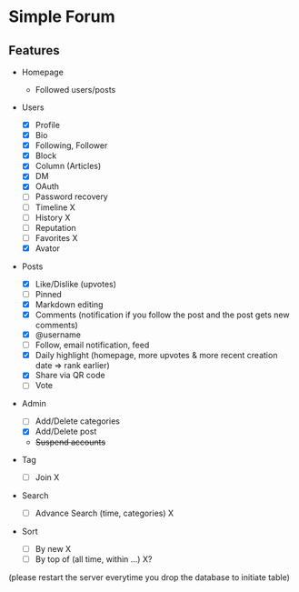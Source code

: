 # Simple Forum

## Features

- Homepage
  - Followed users/posts
  
- Users 
  - [x] Profile
  - [x] Bio 
  - [x] Following, Follower
  - [x] Block 
  - [x] Column (Articles)
  - [x] DM
  - [x] OAuth
  - [ ] Password recovery
  - [ ] Timeline X
  - [ ] History X
  - [ ] Reputation
  - [ ] Favorites X
  - [x] Avator
- Posts 
  - [x] Like/Dislike (upvotes)
  - [ ] Pinned
  - [x] Markdown editing  
  - [x] Comments (notification if you follow the post and the post gets new comments)
  - [x] @username
  - [ ] Follow, email notification, feed
  - [x] Daily highlight (homepage, more upvotes & more recent creation date => rank earlier)
  - [x] Share via QR code
  - [ ] Vote 
- Admin
  - [ ] Add/Delete categories
  - [x] Add/Delete post
  - ~~Suspend accounts~~
- Tag
  - [ ] Join X
- Search
  - [ ] Advance Search (time, categories) X
- Sort
  - [ ] By new X
  - [ ] By top of (all time, within ...) X?

(please restart the server everytime you drop the database to initiate table)